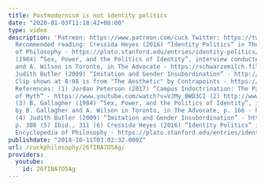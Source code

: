 ```yaml
---
title: Postmodernism is not identity politics
date: "2020-01-03T11:18:42+08:00"
type: video
description: 'Patreon: https://www.patreon.com/cuck Twitter: https://twitter.com/PhilosophyCuck
  Recommended reading: Cressida Heyes (2016) “Identity Politics” in The Stanford Encyclopedia
  of Philosophy - https://plato.stanford.edu/entries/identity-politics/ B. Gallagher
  (1984) “Sex, Power, and the Politics of Identity”, interview conducted by B. Gallagher
  and A. Wilson in Toronto, in The Advocate - https://schwarzemilch.files.wordpress.com/2009/02/foucault-sex-power-and-the-politics-of-identity.pdf
  Judith Butler (2009) “Imitation and Gender Insubordination” - http://paas.org.pl/wp-content/uploads/2012/12/3.-Judith-Butler-Imitation-and-Gender-Insubordination.pdf
  Clip shown at 8:08 is from "The Aesthetic" by Contrapoints - https://www.youtube.com/watch?v=z1afqR5QkDM
  References: (1) Jordan Peterson (2017) “Campus Indoctrination: The Parasitization
  of Myth” - https://www.youtube.com/watch?v=VJMy_BWD3CI (2) http://www.oxfordreference.com/view/10.1093/oi/authority.20110803095652789
  (3) B. Gallagher (1984) “Sex, Power, and the Politics of Identity”, interview conducted
  by B. Gallagher and A. Wilson in Toronto, in The Advocate, p. 166 - https://schwarzemilch.files.wordpress.com/2009/02/foucault-sex-power-and-the-politics-of-identity.pdf
  (4) Judith Butler (2009) “Imitation and Gender Insubordination” - http://paas.org.pl/wp-content/uploads/2012/12/3.-Judith-Butler-Imitation-and-Gender-Insubordination.pdf,
  p. 308 (5) Ibid., 311 (6) Cressida Heyes (2016) “Identity Politics” in The Stanford
  Encyclopedia of Philosophy - https://plato.stanford.edu/entries/identity-politics/'
publishdate: "2018-10-11T03:02:32.000Z"
url: /cuckphilosophy/26fIBA7O5Ag/
providers:
  youtube:
    id: 26fIBA7O5Ag
---
```

